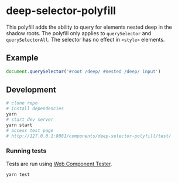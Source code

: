 # deep-selector-polyfill

This polyfill adds the ability to query for elements nested deep in the shadow roots.
The polyfill only applies to `querySelector` and `querySelectorAll`. The selector has no effect in `<style>` elements.

## Example

```js
document.querySelector('#root /deep/ #nested /deep/ input')
```

## Development

```bash
# clone repo
# install dependencies
yarn
# start dev server
yarn start
# access test page
# http://127.0.0.1:8081/components/deep-selector-polyfill/test/
```

### Running tests

Tests are run using [Web Component Tester](https://www.npmjs.com/package/web-component-tester).

```bash
yarn test
```

